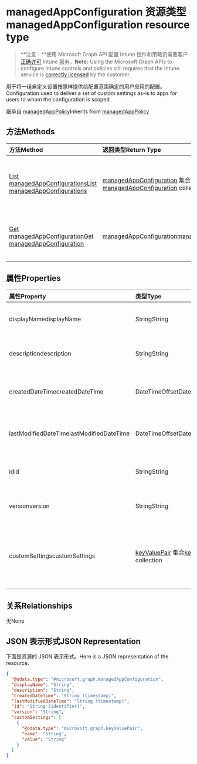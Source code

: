# <a name="managedappconfiguration-resource-type"></a><span data-ttu-id="bdadb-101">managedAppConfiguration 资源类型</span><span class="sxs-lookup"><span data-stu-id="bdadb-101">managedAppConfiguration resource type</span></span>

> <span data-ttu-id="bdadb-102">**注意：**使用 Microsoft Graph API 配置 Intune 控件和策略仍需要客户[正确许可](https://go.microsoft.com/fwlink/?linkid=839381) Intune 服务。</span><span class="sxs-lookup"><span data-stu-id="bdadb-102">**Note:** Using the Microsoft Graph APIs to configure Intune controls and policies still requires that the Intune service is [correctly licensed](https://go.microsoft.com/fwlink/?linkid=839381) by the customer.</span></span>

<span data-ttu-id="bdadb-103">用于将一组自定义设置按原样提供给配置范围确定的用户应用的配置。</span><span class="sxs-lookup"><span data-stu-id="bdadb-103">Configuration used to deliver a set of custom settings as-is to apps for users to whom the configuration is scoped</span></span>

<span data-ttu-id="bdadb-104">继承自 [managedAppPolicy](../resources/intune_mam_managedapppolicy.md)</span><span class="sxs-lookup"><span data-stu-id="bdadb-104">Inherits from [managedAppPolicy](../resources/intune_mam_managedapppolicy.md)</span></span>

## <a name="methods"></a><span data-ttu-id="bdadb-105">方法</span><span class="sxs-lookup"><span data-stu-id="bdadb-105">Methods</span></span>
|<span data-ttu-id="bdadb-106">方法</span><span class="sxs-lookup"><span data-stu-id="bdadb-106">Method</span></span>|<span data-ttu-id="bdadb-107">返回类型</span><span class="sxs-lookup"><span data-stu-id="bdadb-107">Return Type</span></span>|<span data-ttu-id="bdadb-108">说明</span><span class="sxs-lookup"><span data-stu-id="bdadb-108">Description</span></span>|
|:---|:---|:---|
|[<span data-ttu-id="bdadb-109">List managedAppConfigurations</span><span class="sxs-lookup"><span data-stu-id="bdadb-109">List managedAppConfigurations</span></span>](../api/intune_mam_managedappconfiguration_list.md)|<span data-ttu-id="bdadb-110">[managedAppConfiguration](../resources/intune_mam_managedappconfiguration.md) 集合</span><span class="sxs-lookup"><span data-stu-id="bdadb-110">[managedAppConfiguration](../resources/intune_mam_managedappconfiguration.md) collection</span></span>|<span data-ttu-id="bdadb-111">列出 [managedAppConfiguration](../resources/intune_mam_managedappconfiguration.md) 对象的属性和关系。</span><span class="sxs-lookup"><span data-stu-id="bdadb-111">List properties and relationships of the [managedAppConfiguration](../resources/intune_mam_managedappconfiguration.md) objects.</span></span>|
|[<span data-ttu-id="bdadb-112">Get managedAppConfiguration</span><span class="sxs-lookup"><span data-stu-id="bdadb-112">Get managedAppConfiguration</span></span>](../api/intune_mam_managedappconfiguration_get.md)|[<span data-ttu-id="bdadb-113">managedAppConfiguration</span><span class="sxs-lookup"><span data-stu-id="bdadb-113">managedAppConfiguration</span></span>](../resources/intune_mam_managedappconfiguration.md)|<span data-ttu-id="bdadb-114">读取 [managedAppConfiguration](../resources/intune_mam_managedappconfiguration.md) 对象的属性和关系。</span><span class="sxs-lookup"><span data-stu-id="bdadb-114">Read properties and relationships of [plannerTaskDetails](../resources/intune_mam_managedappconfiguration.md) object.</span></span>|

## <a name="properties"></a><span data-ttu-id="bdadb-115">属性</span><span class="sxs-lookup"><span data-stu-id="bdadb-115">Properties</span></span>
|<span data-ttu-id="bdadb-116">属性</span><span class="sxs-lookup"><span data-stu-id="bdadb-116">Property</span></span>|<span data-ttu-id="bdadb-117">类型</span><span class="sxs-lookup"><span data-stu-id="bdadb-117">Type</span></span>|<span data-ttu-id="bdadb-118">说明</span><span class="sxs-lookup"><span data-stu-id="bdadb-118">Description</span></span>|
|:---|:---|:---|
|<span data-ttu-id="bdadb-119">displayName</span><span class="sxs-lookup"><span data-stu-id="bdadb-119">displayName</span></span>|<span data-ttu-id="bdadb-120">String</span><span class="sxs-lookup"><span data-stu-id="bdadb-120">String</span></span>|<span data-ttu-id="bdadb-121">策略显示名称。</span><span class="sxs-lookup"><span data-stu-id="bdadb-121">Policy display name.</span></span> <span data-ttu-id="bdadb-122">继承自 [managedAppPolicy](../resources/intune_mam_managedapppolicy.md)</span><span class="sxs-lookup"><span data-stu-id="bdadb-122">Inherited from [managedAppPolicy](../resources/intune_mam_managedapppolicy.md)</span></span>|
|<span data-ttu-id="bdadb-123">description</span><span class="sxs-lookup"><span data-stu-id="bdadb-123">description</span></span>|<span data-ttu-id="bdadb-124">String</span><span class="sxs-lookup"><span data-stu-id="bdadb-124">String</span></span>|<span data-ttu-id="bdadb-125">策略的说明。</span><span class="sxs-lookup"><span data-stu-id="bdadb-125">The policy's description.</span></span> <span data-ttu-id="bdadb-126">继承自 [managedAppPolicy](../resources/intune_mam_managedapppolicy.md)</span><span class="sxs-lookup"><span data-stu-id="bdadb-126">Inherited from [managedAppPolicy](../resources/intune_mam_managedapppolicy.md)</span></span>|
|<span data-ttu-id="bdadb-127">createdDateTime</span><span class="sxs-lookup"><span data-stu-id="bdadb-127">createdDateTime</span></span>|<span data-ttu-id="bdadb-128">DateTimeOffset</span><span class="sxs-lookup"><span data-stu-id="bdadb-128">DateTimeOffset</span></span>|<span data-ttu-id="bdadb-129">创建策略的日期和时间。</span><span class="sxs-lookup"><span data-stu-id="bdadb-129">The date and time when the page was created.</span></span> <span data-ttu-id="bdadb-130">继承自 [managedAppPolicy](../resources/intune_mam_managedapppolicy.md)</span><span class="sxs-lookup"><span data-stu-id="bdadb-130">Inherited from [managedAppPolicy](../resources/intune_mam_managedapppolicy.md)</span></span>|
|<span data-ttu-id="bdadb-131">lastModifiedDateTime</span><span class="sxs-lookup"><span data-stu-id="bdadb-131">lastModifiedDateTime</span></span>|<span data-ttu-id="bdadb-132">DateTimeOffset</span><span class="sxs-lookup"><span data-stu-id="bdadb-132">DateTimeOffset</span></span>|<span data-ttu-id="bdadb-133">上次修改策略的时间。</span><span class="sxs-lookup"><span data-stu-id="bdadb-133">Last time the policy was modified.</span></span> <span data-ttu-id="bdadb-134">继承自 [managedAppPolicy](../resources/intune_mam_managedapppolicy.md)</span><span class="sxs-lookup"><span data-stu-id="bdadb-134">Inherited from [managedAppPolicy](../resources/intune_mam_managedapppolicy.md)</span></span>|
|<span data-ttu-id="bdadb-135">id</span><span class="sxs-lookup"><span data-stu-id="bdadb-135">id</span></span>|<span data-ttu-id="bdadb-136">String</span><span class="sxs-lookup"><span data-stu-id="bdadb-136">String</span></span>|<span data-ttu-id="bdadb-137">实体的键。</span><span class="sxs-lookup"><span data-stu-id="bdadb-137">Key of the setting.</span></span> <span data-ttu-id="bdadb-138">继承自 [managedAppPolicy](../resources/intune_mam_managedapppolicy.md)</span><span class="sxs-lookup"><span data-stu-id="bdadb-138">Inherited from [managedAppPolicy](../resources/intune_mam_managedapppolicy.md)</span></span>|
|<span data-ttu-id="bdadb-139">version</span><span class="sxs-lookup"><span data-stu-id="bdadb-139">version</span></span>|<span data-ttu-id="bdadb-140">String</span><span class="sxs-lookup"><span data-stu-id="bdadb-140">String</span></span>|<span data-ttu-id="bdadb-141">实体的版本。</span><span class="sxs-lookup"><span data-stu-id="bdadb-141">Version of the entity.</span></span> <span data-ttu-id="bdadb-142">继承自 [managedAppPolicy](../resources/intune_mam_managedapppolicy.md)</span><span class="sxs-lookup"><span data-stu-id="bdadb-142">Inherited from [managedAppPolicy](../resources/intune_mam_managedapppolicy.md)</span></span>|
|<span data-ttu-id="bdadb-143">customSettings</span><span class="sxs-lookup"><span data-stu-id="bdadb-143">customSettings</span></span>|<span data-ttu-id="bdadb-144">[keyValuePair](../resources/intune_mam_keyvaluepair.md) 集合</span><span class="sxs-lookup"><span data-stu-id="bdadb-144">[keyValuePair](../resources/intune_mam_keyvaluepair.md) collection</span></span>|<span data-ttu-id="bdadb-145">一组字符串键和字符串值对，要发送到配置范围确定的用户应用，且不被此服务改变</span><span class="sxs-lookup"><span data-stu-id="bdadb-145">A set of string key and string value pairs to be sent to apps for users to whom the configuration is scoped, unalterned by this service</span></span>|

## <a name="relationships"></a><span data-ttu-id="bdadb-146">关系</span><span class="sxs-lookup"><span data-stu-id="bdadb-146">Relationships</span></span>
<span data-ttu-id="bdadb-147">无</span><span class="sxs-lookup"><span data-stu-id="bdadb-147">None</span></span>
## <a name="json-representation"></a><span data-ttu-id="bdadb-148">JSON 表示形式</span><span class="sxs-lookup"><span data-stu-id="bdadb-148">JSON Representation</span></span>
<span data-ttu-id="bdadb-149">下面是资源的 JSON 表示形式。</span><span class="sxs-lookup"><span data-stu-id="bdadb-149">Here is a JSON representation of the resource.</span></span>
<!-- {
  "blockType": "resource",
  "keyProperty": "id",
  "@odata.type": "microsoft.graph.managedAppConfiguration"
}
-->
``` json
{
  "@odata.type": "#microsoft.graph.managedAppConfiguration",
  "displayName": "String",
  "description": "String",
  "createdDateTime": "String (timestamp)",
  "lastModifiedDateTime": "String (timestamp)",
  "id": "String (identifier)",
  "version": "String",
  "customSettings": [
    {
      "@odata.type": "microsoft.graph.keyValuePair",
      "name": "String",
      "value": "String"
    }
  ]
}
```



